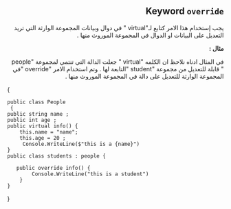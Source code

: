 <div dir = rtl > 

## Keyword `override`
 يجب إستخدام هذا الامر كتابع لـ"virtual " في دوال وبيانات المجموعة الوارثة التي تريد التعديل على البيانات  او الدوال في المجموعة الموروث منها . 


**مثال :**

 في المثال ادناه نلاحظ ان الكلمه "virtual " جعلت الدالة التي تنتمي لمجموعة "people " قابلة للتعديل من مجموعة "student "التابعة لها . وتم استخدام الامر "override "في المجموعة الوارثة للتعديل على دالة في المجموعة الموروث منها .
<div dir = ltr > 

{


    public class People  
     { 
    public string name ; 
    public int age ;
    public virtual info() {
        this.name = "name";
        this.age = 20 ;
         Console.WriteLine($"this is a {name}")
    }
    public class students : people {

       public override info() {
            Console.WriteLine("this is a student")
        }
    }
   
}


</dir>
</dir>